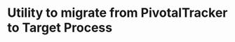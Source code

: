 Utility to migrate from PivotalTracker to Target Process
========================================================

